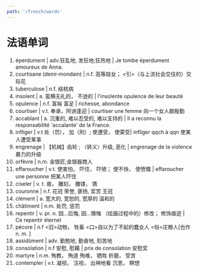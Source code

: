 ```yaml
---
path: '/french/words'
---
```


# 法语单词

1. éperdument | adv.狂乱地, 发狂地;狂热地 | Je tombe éperdument amoureux de Anna.
2. courtisane (demi-mondain) | n.f. 高等妓女； <引>（与上流社会交往的）交际花
3. tuberculose | n.f. 结核病
4. insolent | a. 蛮横无礼的， 不逊的 | l'insolente opulence de leur beauté
5. opulence | n.f. 富裕 富足 | richesse, abondance
6. courtiser | v.t. 奉承，阿谀逢迎 | courtiser une femme 向一个女人献殷勤
7. accablant | a. 沉重的, 难以忍受的, 难以支持的 | Il a reconnu la responsabilité 'accalante' de la France.
8. infliger | v.t 处（罚）， 加（刑）; 使遭受， 使蒙受| infliger qqch à qqn 使某人遭受某事
9. engrenage | 【机械】齿轮 ; 〈转义〉升级, 恶化 | engrenage de la violence 暴力的升级
10. orfèvre | n.m. 金银匠;金银器商人
11. effaroucher | v.t. 使害怕， 吓住， 吓唬； 使不快， 使愤慨 | effaroucher une personne 把某人吓住
12. ciseler | v. t. 凿， 雕刻， 雕镂， 镌
13. couronne | n.f. 花冠 荣誉, 褒扬, 奖赏 王冠
14. clément | a. 宽大的, 宽恕的, 宽厚的 温和的
15. châtiment | n.m. 处罚, 惩罚
16. repentir | v. pr. n. 因…后悔, 因…懊悔 （绘画过程中的）修改； 修饰痕迹 | Ce repentir éternel
17. pécore | n.f <旧>动物， 牲畜 <口>自以为了不起的蠢女人 <俗>庄稼人[也作 n. m. ]
18. assidûment | adv. 勤勉地, 勤奋地, 刻苦地
19. consolation | n.f 安慰, 慰藉 | prix de consolation 安慰奖
20. martyre | n.m. 殉教， 殉道 殉难， 牺牲 折磨， 受苦
21. contempler | v.t. 凝视， 注视， 出神地看 沉思， 瞑想
